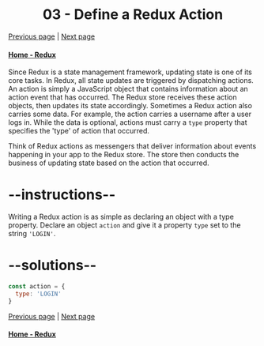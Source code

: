 # <center>03 - Define a Redux Action</center>

[Previous page](02-get-state-from-the-redux-store.md) | [Next page](04-define-an-action-creator.md)

#### [Home - Redux](./README.md)


Since Redux is a state management framework, updating state is one of its core tasks. In Redux, all state updates are triggered by dispatching actions. An action is simply a JavaScript object that contains information about an action event that has occurred. The Redux store receives these action objects, then updates its state accordingly. Sometimes a Redux action also carries some data. For example, the action carries a username after a user logs in. While the data is optional, actions must carry a `type` property that specifies the 'type' of action that occurred.

Think of Redux actions as messengers that deliver information about events happening in your app to the Redux store. The store then conducts the business of updating state based on the action that occurred.

# --instructions--

Writing a Redux action is as simple as declaring an object with a type property. Declare an object `action` and give it a property `type` set to the string `'LOGIN'`.


# --solutions--

```js
const action = {
  type: 'LOGIN'
}
```


[Previous page](02-get-state-from-the-redux-store.md) | [Next page](04-define-an-action-creator.md)

#### [Home - Redux](./README.md)